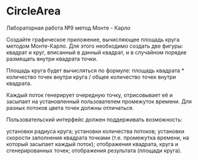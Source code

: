 # CircleArea
Лабораторная работа №9 метод Монте - Карло

Создайте графическое приложение, вычисляющее площадь круга методом Монте-Карло. Для этого необходимо создать две фигуры: квадрат и круг, вписанный в данный квадрат, и в случайном порядке размещать внутри квадрата точки.

Площадь круга будет вычисляться по формуле: площадь квадрата * количество точек внутри круга / общее количество точек внутри квадрата.

Каждый поток генерирует очередную точку, отрисовывает её и засыпает на установленный пользователем промежуток времени. Для разных потоков цвета точек должны отличаться.

Пользовательский интерфейс должен поддерживать возможность:

установки радиуса круга;
установки количества потоков;
установки скорости заполнения квадрата точками (т.е. промежутка времени, на который засыпает каждый поток);
отображения квадрата, круга и сгенерированных точек;
отображения результата (площади круга).
